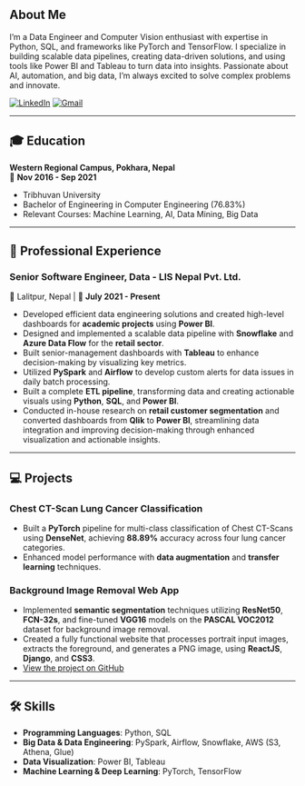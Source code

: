 ## About Me  
I’m a Data Engineer and Computer Vision enthusiast with expertise in Python, SQL, and frameworks like PyTorch and TensorFlow. I specialize in building scalable data pipelines, creating data-driven solutions, and using tools like Power BI and Tableau to turn data into insights. Passionate about AI, automation, and big data, I’m always excited to solve complex problems and innovate.

[![LinkedIn](https://img.shields.io/badge/LinkedIn-0077B5?style=flat-square&logo=linkedin&logoColor=white)](https://linkedin.com/in/aashishpokhrel)  [![Gmail](https://img.shields.io/badge/Email-D14836?style=flat-square&logo=gmail&logoColor=white)](mailto:ashishpokhrel27@gmail.com)

---

## 🎓 Education  
**Western Regional Campus, Pokhara, Nepal**  
📅 **Nov 2016 - Sep 2021**  
- Tribhuvan University  
- Bachelor of Engineering in Computer Engineering (76.83%)  
- Relevant Courses: Machine Learning, AI, Data Mining, Big Data  

---

## 💼 Professional Experience  
### **Senior Software Engineer, Data - LIS Nepal Pvt. Ltd.**  
📍 Lalitpur, Nepal | 📅 **July 2021 - Present**  
- Developed efficient data engineering solutions and created high-level dashboards for **academic projects** using **Power BI**.
- Designed and implemented a scalable data pipeline with **Snowflake** and **Azure Data Flow** for the **retail sector**.
- Built senior-management dashboards with **Tableau** to enhance decision-making by visualizing key metrics.
- Utilized **PySpark** and **Airflow** to develop custom alerts for data issues in daily batch processing.
- Built a complete **ETL pipeline**, transforming data and creating actionable visuals using **Python**, **SQL**, and **Power BI**.
- Conducted in-house research on **retail customer segmentation** and converted dashboards from **Qlik** to **Power BI**, streamlining data integration and improving decision-making through enhanced visualization and actionable insights.

---

## 💻 Projects  
### **Chest CT-Scan Lung Cancer Classification**  
- Built a **PyTorch** pipeline for multi-class classification of Chest CT-Scans using **DenseNet**, achieving **88.89%** accuracy across four lung cancer categories.
- Enhanced model performance with **data augmentation** and **transfer learning** techniques.

### **Background Image Removal Web App**  
- Implemented **semantic segmentation** techniques utilizing **ResNet50**, **FCN-32s**, and fine-tuned **VGG16** models on the **PASCAL VOC2012** dataset for background image removal.
- Created a fully functional website that processes portrait input images, extracts the foreground, and generates a PNG image, using **ReactJS**, **Django**, and **CSS3**.
- [View the project on GitHub](https://github.com/aashishpokhrel27/BackgroundImageRemoval)

---

## 🛠 Skills  

- **Programming Languages**: Python, SQL  
- **Big Data & Data Engineering**: PySpark, Airflow, Snowflake, AWS (S3, Athena, Glue)  
- **Data Visualization**: Power BI, Tableau  
- **Machine Learning & Deep Learning**: PyTorch, TensorFlow  